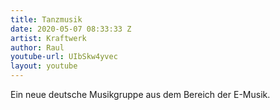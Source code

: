 ```yaml
---
title: Tanzmusik
date: 2020-05-07 08:33:33 Z
artist: Kraftwerk
author: Raul
youtube-url: UIbSkw4yvec
layout: youtube
---
```


Ein neue deutsche Musikgruppe aus dem Bereich der E-Musik.

